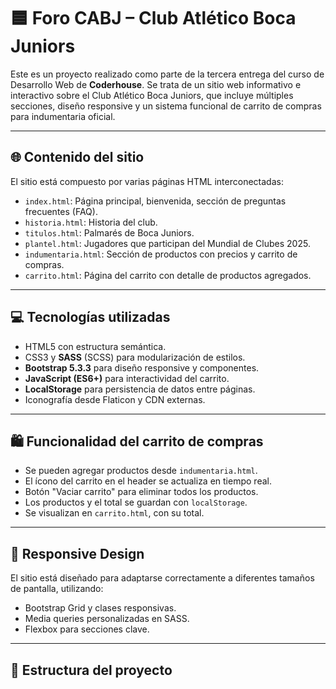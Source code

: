 # 🟦 Foro CABJ – Club Atlético Boca Juniors

Este es un proyecto realizado como parte de la tercera entrega del curso de Desarrollo Web de **Coderhouse**. Se trata de un sitio web informativo e interactivo sobre el Club Atlético Boca Juniors, que incluye múltiples secciones, diseño responsive y un sistema funcional de carrito de compras para indumentaria oficial.

---

## 🌐 Contenido del sitio

El sitio está compuesto por varias páginas HTML interconectadas:

- `index.html`: Página principal, bienvenida, sección de preguntas frecuentes (FAQ).
- `historia.html`: Historia del club.
- `titulos.html`: Palmarés de Boca Juniors.
- `plantel.html`: Jugadores que participan del Mundial de Clubes 2025.
- `indumentaria.html`: Sección de productos con precios y carrito de compras.
- `carrito.html`: Página del carrito con detalle de productos agregados.

---

## 💻 Tecnologías utilizadas

- HTML5 con estructura semántica.
- CSS3 y **SASS** (SCSS) para modularización de estilos.
- **Bootstrap 5.3.3** para diseño responsive y componentes.
- **JavaScript (ES6+)** para interactividad del carrito.
- **LocalStorage** para persistencia de datos entre páginas.
- Iconografía desde Flaticon y CDN externas.

---

## 🛍️ Funcionalidad del carrito de compras

- Se pueden agregar productos desde `indumentaria.html`.
- El ícono del carrito en el header se actualiza en tiempo real.
- Botón "Vaciar carrito" para eliminar todos los productos.
- Los productos y el total se guardan con `localStorage`.
- Se visualizan en `carrito.html`, con su total.

---

## 📱 Responsive Design

El sitio está diseñado para adaptarse correctamente a diferentes tamaños de pantalla, utilizando:

- Bootstrap Grid y clases responsivas.
- Media queries personalizadas en SASS.
- Flexbox para secciones clave.

---

## 📁 Estructura del proyecto

